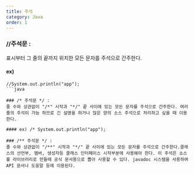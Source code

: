```yaml
---
title: 주석
category: Java
order: 1
---
```


### //주석문 : 
표시부터 그 줄의 끝까지 위치한 모든 문자를 주석으로 간주한다.

#### ex) 
```
//System.out.println("app");
```java

### /* 주석문 */ : 
줄 수와 상관없이 "/*" 시작과 "*/" 끝 사이에 있는 모든 문자를 주석으로 간주한다. 여러줄의 주석이 가능 하므로 긴 설명을 하거나 많은 양의 소스 주석으로 처리하고 싶을 때 이용한다.

#### ex) /* System.out.println("app");

### /** 주석문 */ : 
줄 수와 상관없이 "/**" 시작과 "*/" 끝 사이에 있는 모든 문자를 주석으로 간주한다.클래스의 선언부, 멤버, 생성자등 클래스 인터페이스 시작부분에 사용해야 한다. 이 주석은 소스를 라이브러리로 만들때 공식 문서용으로 뽑아 사용할 수 있다. javadoc 시스템을 사용하여 API 문서나 도움말 등에 이용된다.
